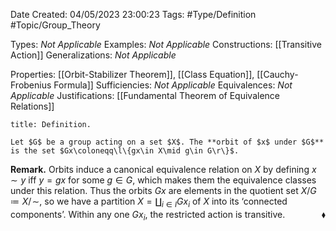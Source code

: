 <div class="topSpace"></div>

Date Created: 04/05/2023 23:00:23
Tags: #Type/Definition #Topic/Group_Theory

Types: _Not Applicable_
Examples: _Not Applicable_
Constructions: [[Transitive Action]]
Generalizations: _Not Applicable_

Properties: [[Orbit-Stabilizer Theorem]], [[Class Equation]], [[Cauchy-Frobenius Formula]]
Sufficiencies: _Not Applicable_
Equivalences: _Not Applicable_
Justifications: [[Fundamental Theorem of Equivalence Relations]]

``` ad-Definition
title: Definition.

Let $G$ be a group acting on a set $X$. The **orbit of $x$ under $G$** is the set $Gx\coloneqq\l\{gx\in X\mid g\in G\r\}$.

```

<b>Remark.</b> Orbits induce a canonical equivalence relation on $X$ by defining $x\sim y$ iff $y=gx$ for some $g\in G$, which makes them the equivalence classes under this relation. Thus the orbits $Gx$ are elements in the quotient set $X/G\coloneqq X/\!\sim$, so we have a partition $X=\coprod_{i\in I}Gx_i$ of $X$ into its $\textrm{`}$connected components$\textrm{'}$. Within any one $Gx_i$, the restricted action is transitive.<span style="float:right;">$\blacklozenge$</span>
